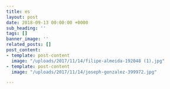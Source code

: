 ```yaml
---
title: es
layout: post
date: 2018-09-13 00:00:00 +0000
sub_heading: ''
tags: []
banner_image: ''
related_posts: []
post_content:
- template: post-content
  image: "/uploads/2017/11/14/filipe-almeida-192048 (1).jpg"
- template: post-content
  image: "/uploads/2017/11/14/joseph-gonzalez-399972.jpg"

---
```

